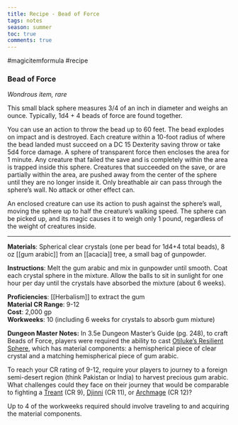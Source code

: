 ---title: Recipe - Bead of Forcetags: notesseason: summertoc: truecomments: true---
#magicitemformula #recipe 
### Bead of Force

_Wondrous item, rare_  

This small black sphere measures 3/4 of an inch in diameter and weighs an ounce. Typically, 1d4 + 4 beads of force are found together.

You can use an action to throw the bead up to 60 feet. The bead explodes on impact and is destroyed. Each creature within a 10-foot radius of where the bead landed must succeed on a DC 15 Dexterity saving throw or take 5d4 force damage. A sphere of transparent force then encloses the area for 1 minute. Any creature that failed the save and is completely within the area is trapped inside this sphere. Creatures that succeeded on the save, or are partially within the area, are pushed away from the center of the sphere until they are no longer inside it. Only breathable air can pass through the sphere’s wall. No attack or other effect can.

An enclosed creature can use its action to push against the sphere’s wall, moving the sphere up to half the creature’s walking speed. The sphere can be picked up, and its magic causes it to weigh only 1 pound, regardless of the weight of creatures inside.

---

**Materials**: Spherical clear crystals (one per bead for 1d4+4 total beads), 8 oz [[gum arabic]] from an [[acacia]] tree, a small bag of gunpowder.

**Instructions**: Melt the gum arabic and mix in gunpowder until smooth. Coat each crystal sphere in the mixture. Allow the balls to sit in sunlight for one hour per day until the crystals have absorbed the mixture (about 6 weeks).

**Proficiencies**: [[Herbalism]] to extract the gum  
**Material CR Range**: 9-12  
**Cost**: 2,000 gp  
**Workweeks**: 10 (including 6 weeks for crystals to absorb gum mixture)

**Dungeon Master Notes:** In 3.5e Dungeon Master’s Guide (pg. 248), to craft Beads of Force, players were required the ability to cast [Otiluke’s Resilient Sphere](https://www.dndbeyond.com/spells/resilient-sphere), which has material components: a hemispherical piece of clear crystal and a matching hemispherical piece of gum arabic.   

To reach your CR rating of 9-12, require your players to journey to a foreign semi-desert region (think Pakistan or India) to harvest precious gum arabic. What challenges could they face on their journey that would be comparable to fighting a [Treant](https://www.dndbeyond.com/monsters/treant) (CR 9), [Djinni](https://www.dndbeyond.com/monsters/djinni) (CR 11), or [Archmage](https://www.dndbeyond.com/monsters/archmage) (CR 12)?  

Up to 4 of the workweeks required should involve traveling to and acquiring the material components.
